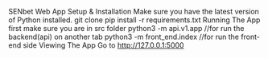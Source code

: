 SENbet Web App 
Setup & Installation
Make sure you have the latest version of Python installed.
git clone <repo-url>
pip install -r requirements.txt
Running The App
first make sure you are in src folder
python3 -m api.v1.app  //for run the backend(api)
on another tab
python3 -m front_end.index  //for run the front-end side
Viewing The App
Go to http://127.0.0.1:5000
